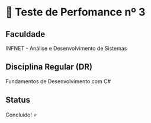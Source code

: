 # 📝 Teste de Perfomance nº 3

## Faculdade
INFNET - Análise e Desenvolvimento de Sistemas 

## Disciplina Regular (DR)
Fundamentos de Desenvolvimento com C#

## Status
Concluído! ⭐
<!--- {Não iniciado ⛔ | Andamento 🕗| Concluído! ⭐} --->
